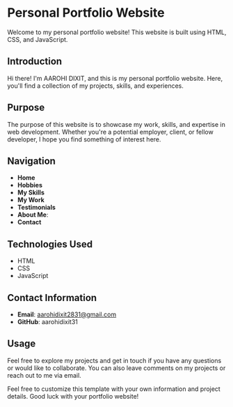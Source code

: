 # Personal Portfolio Website

Welcome to my personal portfolio website! This website is built using HTML, CSS, and JavaScript.

## Introduction

Hi there! I'm AAROHI DIXIT, and this is my personal portfolio website. Here, you'll find a collection of my projects, skills, and experiences.

## Purpose

The purpose of this website is to showcase my work, skills, and expertise in web development. Whether you're a potential employer, client, or fellow developer, I hope you find something of interest here.

## Navigation

- **Home**
- **Hobbies**
- **My Skills**
- **My Work**
- **Testimonials**
- **About Me**:
- **Contact**

## Technologies Used

- HTML
- CSS
- JavaScript

## Contact Information

- **Email**: aarohidixit2831@gmail.com
- **GitHub**: aarohidixit31

## Usage

Feel free to explore my projects and get in touch if you have any questions or would like to collaborate. You can also leave comments on my projects or reach out to me via email.

Feel free to customize this template with your own information and project details. Good luck with your portfolio website!
